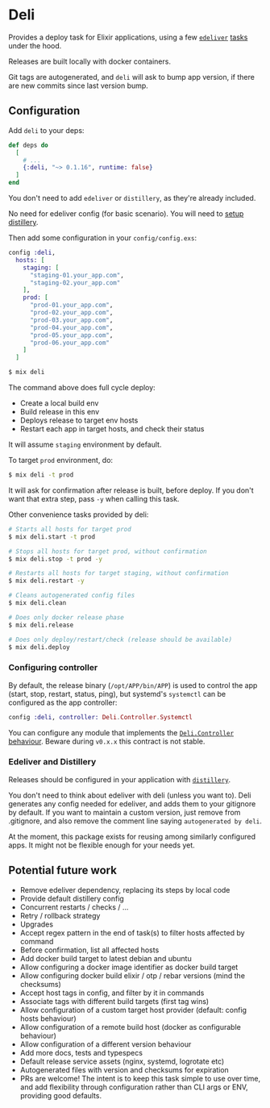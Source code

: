 # Deli

Provides a deploy task for Elixir applications, using a few [`edeliver`](https://github.com/edeliver/edeliver) [tasks](https://hexdocs.pm/edeliver/Mix.Tasks.Edeliver.html#content) under the hood.

Releases are built locally with docker containers.


Git tags are autogenerated, and `deli` will ask to bump app version, if there are new commits since last version bump.

## Configuration

Add `deli` to your deps:

```elixir
def deps do
  [
    # ...
    {:deli, "~> 0.1.16", runtime: false}
  ]
end
```

You don't need to add `edeliver` or `distillery`, as they're already included.

No need for edeliver config (for basic scenario). You will need to [setup distillery](https://hexdocs.pm/distillery).

Then add some configuration in your `config/config.exs`:

```elixir
config :deli,
  hosts: [
    staging: [
      "staging-01.your_app.com",
      "staging-02.your_app.com"
    ],
    prod: [
      "prod-01.your_app.com",
      "prod-02.your_app.com",
      "prod-03.your_app.com",
      "prod-04.your_app.com",
      "prod-05.your_app.com",
      "prod-06.your_app.com"
    ]
  ]
```

```bash
$ mix deli
```

The command above does full cycle deploy:

- Create a local build env
- Build release in this env
- Deploys release to target env hosts
- Restart each app in target hosts, and check their status

It will assume `staging` environment by default.

To target `prod` environment, do:

```bash
$ mix deli -t prod
```

It will ask for confirmation after release is built, before deploy.
If you don't want that extra step, pass `-y` when calling this task.

Other convenience tasks provided by deli:

```bash
# Starts all hosts for target prod
$ mix deli.start -t prod

# Stops all hosts for target prod, without confirmation
$ mix deli.stop -t prod -y

# Restarts all hosts for target staging, without confirmation
$ mix deli.restart -y

# Cleans autogenerated config files
$ mix deli.clean

# Does only docker release phase
$ mix deli.release

# Does only deploy/restart/check (release should be available)
$ mix deli.deploy
```

### Configuring controller

By default, the release binary (`/opt/APP/bin/APP`) is used to control the app (start, stop, restart, status, ping), but systemd's `systemctl` can be configured as the app controller:

```elixir
config :deli, controller: Deli.Controller.Systemctl
```

You can configure any module that implements the [`Deli.Controller` behaviour](https://hexdocs.pm/deli/Deli.Controller.html). Beware during `v0.x.x` this contract is not stable.

### Edeliver and Distillery

Releases should be configured in your application with [`distillery`](https://hexdocs.pm/distillery).

You don't need to think about edeliver with deli (unless you want to).
Deli generates any config needed for edeliver, and adds them to your gitignore by default.
If you want to maintain a custom version, just remove from .gitignore, and also remove the comment line saying `autogenerated by deli`.

At the moment, this package exists for reusing among similarly configured apps. It might not be flexible enough for your needs yet.

## Potential future work

- Remove edeliver dependency, replacing its steps by local code
- Provide default distillery config
- Concurrent restarts / checks / ...
- Retry / rollback strategy
- Upgrades
- Accept regex pattern in the end of task(s) to filter hosts affected by command
- Before confirmation, list all affected hosts
- Add docker build target to latest debian and ubuntu
- Allow configuring a docker image identifier as docker build target
- Allow configuring docker build elixir / otp / rebar versions (mind the checksums)
- Accept host tags in config, and filter by it in commands
- Associate tags with different build targets (first tag wins)
- Allow configuration of a custom target host provider (default: config hosts behaviour)
- Allow configuration of a remote build host (docker as configurable behaviour)
- Allow configuration of a different version behaviour
- Add more docs, tests and typespecs
- Default release service assets (nginx, systemd, logrotate etc)
- Autogenerated files with version and checksums for expiration
- PRs are welcome! The intent is to keep this task simple to use over time, and add flexibility through configuration rather than CLI args or ENV, providing good defaults.
